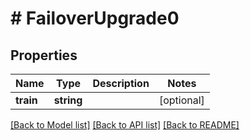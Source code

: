 # # FailoverUpgrade0

## Properties

Name | Type | Description | Notes
------------ | ------------- | ------------- | -------------
**train** | **string** |  | [optional]

[[Back to Model list]](../../README.md#models) [[Back to API list]](../../README.md#endpoints) [[Back to README]](../../README.md)
